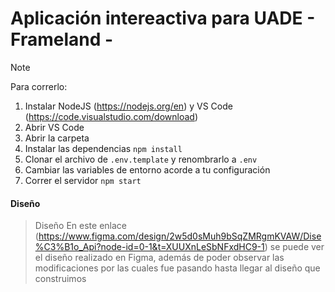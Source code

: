 # Aplicación intereactiva para UADE - Frameland -

> [!NOTE]
> Para correrlo:
> 1. Instalar NodeJS (https://nodejs.org/en) y VS Code (https://code.visualstudio.com/download)
> 2. Abrir VS Code
> 3. Abrir la carpeta
> 4. Instalar las dependencias `npm install`
> 5. Clonar el archivo de `.env.template` y renombrarlo a `.env`
> 6. Cambiar las variables de entorno acorde a tu configuración
> 7. Correr el servidor `npm start`

#### Diseño
> Diseño
En este enlace (https://www.figma.com/design/2w5d0sMuh9bSqZMRgmKVAW/Dise%C3%B1o_Api?node-id=0-1&t=XUUXnLeSbNFxdHC9-1) se puede ver el diseño realizado en Figma, además de poder observar las modificaciones por las cuales fue pasando hasta llegar al diseño que construimos
